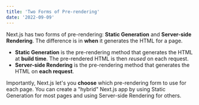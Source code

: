```yaml
---
title: 'Two Forms of Pre-rendering'
date: '2022-09-09'
---
```


Next.js has two forms of pre-rendering: **Static Generation** and **Server-side Rendering**. The difference is in **when** it generates the HTML for a page.

- **Static Generation** is the pre-rendering method that generates the HTML at **build time**. The pre-rendered HTML is then _reused_ on each request.
- **Server-side Rendering** is the pre-rendering method that generates the HTML on **each request**.

Importantly, Next.js let's you **choose** which pre-rendering form to use for each page. You can create a "hybrid" Next.js app by using Static Generation for most pages and using Server-side Rendering for others.
